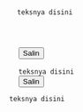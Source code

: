 <pre>
  <code id="to-copy">
  
  
  teksnya disini
  
  
  
  </code>
  <button onclick="navigator.clipboard.writeText(document.getElementById('to-copy').innerText)">Salin</button>
</pre>

<!-- ---------------------------------------- -->

<pre>
  <code id="copy-me">teksnya disini</code>
  <button onclick="copyText()">Salin</button>
</pre>

<script>
  function copyText() {
    const text = document.getElementById("copy-me").innerText;
  navigator.clipboard.writeText(text);
  alert("Disalin!");
}
</script>

<!-- ---------------------------------------- -->

<pre><code>teksnya disini</code></pre>
